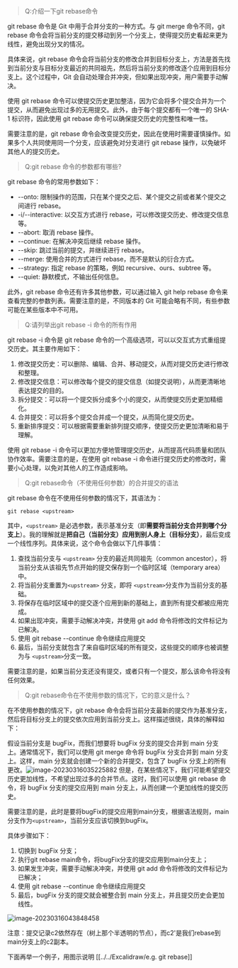 >Q:介绍一下git rebase命令

git rebase 命令是 Git 中用于合并分支的一种方式。与 git merge 命令不同，git rebase 命令会将当前分支的提交移动到另一个分支上，使得提交历史看起来更为线性，避免出现分叉的情况。

具体来说，git rebase 命令会将当前分支的修改合并到目标分支上，方法是首先找到当前分支与目标分支最近的共同祖先，然后将当前分支的修改逐个应用到目标分支上。这个过程中，Git 会自动处理合并冲突，但如果出现冲突，用户需要手动解决。

使用 git rebase 命令可以使提交历史更加整洁，因为它会将多个提交合并为一个提交，从而避免出现过多的无用提交。此外，由于每个提交都有一个唯一的 SHA-1 标识符，因此使用 git rebase 命令可以确保提交历史的完整性和唯一性。

需要注意的是，git rebase 命令会改变提交历史，因此在使用时需要谨慎操作。如果多个人共同使用同一个分支，应该避免对分支进行 git rebase 操作，以免破坏其他人的提交历史。

>Q:git rebase 命令的参数都有哪些?

git rebase 命令的常用参数如下：

- --onto: 限制操作的范围，只在某个提交之后、某个提交之前或者某个提交之间进行 rebase。
- -i/--interactive: 以交互方式进行 rebase，可以修改提交历史、修改提交信息等。
- --abort: 取消 rebase 操作。
- --continue: 在解决冲突后继续 rebase 操作。
- --skip: 跳过当前的提交，并继续进行 rebase。
- --merge: 使用合并的方式进行 rebase，而不是默认的衍合方式。
- --strategy: 指定 rebase 的策略，例如 recursive、ours、subtree 等。
- --quiet: 静默模式，不输出任何信息。

此外，git rebase 命令还有许多其他参数，可以通过输入 git help rebase 命令来查看完整的参数列表。需要注意的是，不同版本的 Git 可能会略有不同，有些参数可能在某些版本中不可用。

>Q:请列举出git rebase -i 命令的所有作用

git rebase -i 命令是 git rebase 命令的一个高级选项，可以以交互式方式重组提交历史。其主要作用如下：
1. 修改提交历史：可以删除、编辑、合并、移动提交，从而对提交历史进行修改和整理。
2. 修改提交信息：可以修改每个提交的提交信息（如提交说明），从而更清晰地表达提交的目的。
3. 拆分提交：可以将一个提交拆分成多个小的提交，从而使提交历史更加精细化。
4. 合并提交：可以将多个提交合并成一个提交，从而简化提交历史。
5. 重新排序提交：可以根据需要重新排列提交顺序，使提交历史更加清晰和易于理解。

使用 git rebase -i 命令可以更加方便地管理提交历史，从而提高代码质量和团队协作效率。需要注意的是，在使用 git rebase -i 命令进行提交历史的修改时，需要小心处理，以免对其他人的工作造成影响。

>Q:git rebase命令（不使用任何参数）的合并提交的语法

git rebase 命令在不使用任何参数的情况下，其语法为：
```shell
git rebase <upstream>
```

其中，`<upstream>` 是必选参数，表示基准分支（即**需要将当前分支合并到哪个分支上**）。我的理解就是**把自己（当前分支）应用到别人身上（目标分支）**，最后变成一个线性序列。具体来说，这个命令会做以下几件事情：
1. 查找当前分支与 `<upstream>` 分支的最近共同祖先（common ancestor），将当前分支从该祖先节点开始的提交保存到一个临时区域（temporary area）中。
2. 将当前分支重置为`<upstream>` 分支，即将 `<upstream>`分支作为当前分支的基础。
3. 将保存在临时区域中的提交逐个应用到新的基础上，直到所有提交都被应用完成。
4. 如果出现冲突，需要手动解决冲突，并使用 git add 命令将修改的文件标记为已解决。
5. 使用 git rebase --continue 命令继续应用提交
6. 最后，当前分支就包含了来自临时区域的所有提交，这些提交的顺序也被调整为与 `<upstream>`分支一致。

需要注意的是，如果当前分支还没有提交，或者只有一个提交，那么该命令将没有任何效果。

>Q:git rebase命令在不使用参数的情况下，它的意义是什么？

在不使用参数的情况下，git rebase 命令会将当前分支最新的提交作为基准分支，然后将目标分支上的提交依次应用到当前分支上。这样描述很绕，具体的解释如下：

假设当前分支是 bugFix，而我们想要将 bugFix 分支的提交合并到 main 分支上。通常情况下，我们可以使用 git merge 命令将 bugFix 分支合并到 main 分支上。这样，main 分支就会创建一个新的合并提交，包含了 bugFix 分支上的所有更改。![image-20230316035225882](https://zheyu-notepic.oss-cn-beijing.aliyuncs.com/Upside/image-20230316035225882.png)
但是，在某些情况下，我们可能希望提交历史更加线性，不希望出现过多的合并节点。这时，我们可以使用 git rebase 命令，将 bugFix 分支的提交应用到 main 分支上，从而创建一个更加线性的提交历史。

需要注意的是，此时是要将bugFix的提交应用到main分支，根据语法规则，main分支作为`<upstream>`，当前分支应该切换到bugFix。

具体步骤如下：
1. 切换到 bugFix 分支；
2. 执行git rebase main命令，将bugFix分支的提交应用到main分支上；
3. 如果发生冲突，需要手动解决冲突，并使用 git add 命令将修改的文件标记为已解决；
4. 使用 git rebase --continue 命令继续应用提交
5. 最后，bugFix 分支的提交就会被整合到 main 分支上，并且提交历史会更加线性。

![image-20230316043848458](https://zheyu-notepic.oss-cn-beijing.aliyuncs.com/Upside/image-20230316043848458.png)

注意：提交记录c2依然存在（树上那个半透明的节点），而c2'是我们rebase到main分支上的c2副本。

下面再举一个例子，用图示说明
[[../../Excalidraw/e.g. git rebase]]
